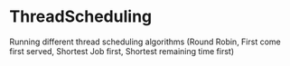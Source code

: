 # ThreadScheduling
Running different thread scheduling algorithms (Round Robin, First come first served, Shortest Job first, Shortest remaining time first)

